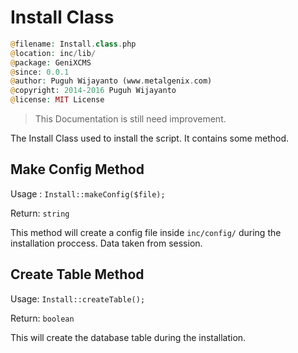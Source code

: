 # Install Class

```php
@filename: Install.class.php
@location: inc/lib/
@package: GeniXCMS
@since: 0.0.1
@author: Puguh Wijayanto (www.metalgenix.com)
@copyright: 2014-2016 Puguh Wijayanto
@license: MIT License
```

> This Documentation is still need improvement.

The Install Class used to install the script. It contains some method. 

## Make Config Method

Usage : `Install::makeConfig($file);`

Return: `string`

This method will create a config file inside `inc/config/` during the installation proccess. Data taken from session. 


## Create Table Method

Usage: `Install::createTable();`

Return: `boolean`

This will create the database table during the installation. 


